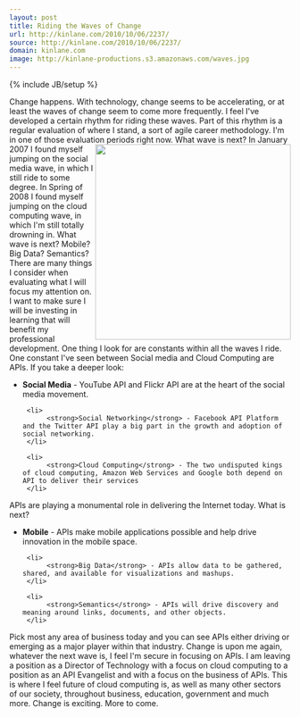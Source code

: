```yaml
---
layout: post
title: Riding the Waves of Change
url: http://kinlane.com/2010/10/06/2237/
source: http://kinlane.com/2010/10/06/2237/
domain: kinlane.com
image: http://kinlane-productions.s3.amazonaws.com/waves.jpg
---
```

{% include JB/setup %}<p>
     Change happens. With technology, change seems to be accelerating, or at least the waves of change seem to come more frequently. I feel I've developed a certain rhythm for riding these waves. Part of this rhythm is a regular evaluation of where I stand, a sort of agile career methodology. I'm in one of those evaluation periods right now. <img class="c1"
        src="http://kinlane-productions.s3.amazonaws.com/waves.jpg"
        alt=""
        width="350"
        align="right" /> What wave is next? In January 2007 I found myself jumping on the social media wave, in which I still ride to some degree. In Spring of 2008 I found myself jumping on the cloud computing wave, in which I'm still totally drowning in. What wave is next? Mobile? Big Data? Semantics? There are many things I consider when evaluating what I will focus my attention on. I want to make sure I will be investing in learning that will benefit my professional development. One thing I look for are constants within all the waves I ride. One constant I've seen between Social media and Cloud Computing are APIs. If you take a deeper look:
</p>

<ul class="mainlist">
     <li>
          <strong>Social Media</strong> - YouTube API and Flickr API are at the heart of the social media movement.
     </li>

     <li>
          <strong>Social Networking</strong> - Facebook API Platform and the Twitter API play a big part in the growth and adoption of social networking.
     </li>

     <li>
          <strong>Cloud Computing</strong> - The two undisputed kings of cloud computing, Amazon Web Services and Google both depend on API to deliver their services
     </li>
</ul>

<p>
     APIs are playing a monumental role in delivering the Internet today. What is next?
</p>

<ul class="mainlist">
     <li>
          <strong>Mobile</strong> - APIs make mobile applications possible and help drive innovation in the mobile space.
     </li>

     <li>
          <strong>Big Data</strong> - APIs allow data to be gathered, shared, and available for visualizations and mashups.
     </li>

     <li>
          <strong>Semantics</strong> - APIs will drive discovery and meaning around links, documents, and other objects.
     </li>
</ul>

<p>
     Pick most any area of business today and you can see APIs either driving or emerging as a major player within that industry. Change is upon me again, whatever the next wave is, I feel I'm secure in focusing on APIs. I am leaving a position as a Director of Technology with a focus on cloud computing to a position as an API Evangelist and with a focus on the business of APIs. This is where I feel future of cloud computing is, as well as many other sectors of our society, throughout business, education, government and much more. Change is exciting. More to come.
</p>